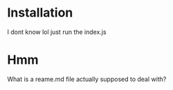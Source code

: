


# Installation
I dont know lol just run the index.js

# Hmm
What is a reame.md file actually supposed to deal with?